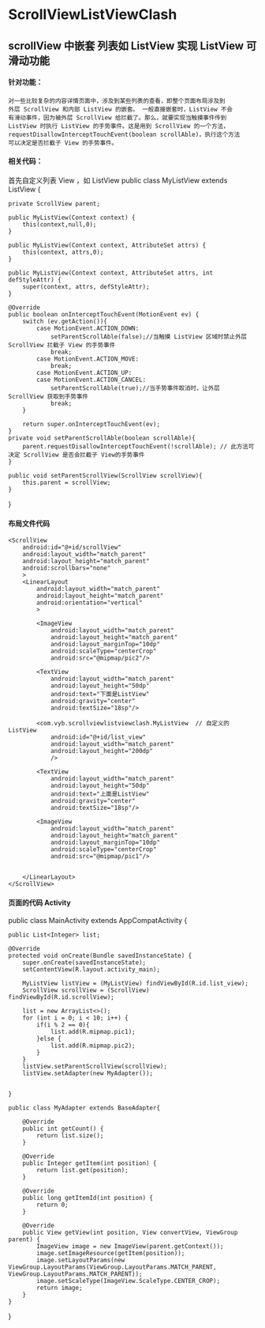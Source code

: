 # ScrollViewListViewClash
## scrollView 中嵌套 列表如 ListView 实现 ListView 可滑动功能
#### 针对功能：
    对一些比较复杂的内容详情页面中，涉及到某些列表的查看，即整个页面布局涉及到
    外层 ScrollView 和内部 ListView 的嵌套。 一般直接嵌套时，ListView 不会
    有滑动事件，因为被外层 ScrollView 给拦截了。那么，就要实现当触摸事件传到 
    ListView 时执行 ListView 的手势事件。这是用到 ScrollView 的一个方法， 
    requestDisallowInterceptTouchEvent(boolean scrollAble)，执行这个方法
    可以决定是否拦截子 View 的手势事件。

#### 相关代码：
首先自定义列表 View ，如 ListView
public class MyListView extends ListView {

    private ScrollView parent;

    public MyListView(Context context) {
        this(context,null,0);
    }

    public MyListView(Context context, AttributeSet attrs) {
        this(context, attrs,0);
    }

    public MyListView(Context context, AttributeSet attrs, int defStyleAttr) {
        super(context, attrs, defStyleAttr);
    }

    @Override
    public boolean onInterceptTouchEvent(MotionEvent ev) {
        switch (ev.getAction()){
            case MotionEvent.ACTION_DOWN:
                setParentScrollAble(false);//当触摸 ListView 区域时禁止外层 ScrollView 拦截子 View 的手势事件
                break;
            case MotionEvent.ACTION_MOVE:
                break;
            case MotionEvent.ACTION_UP:
            case MotionEvent.ACTION_CANCEL:
                setParentScrollAble(true);//当手势事件取消时，让外层 ScrollView 获取到手势事件
                break;
        }

        return super.onInterceptTouchEvent(ev);
    }
    private void setParentScrollAble(boolean scrollAble){
        parent.requestDisallowInterceptTouchEvent(!scrollAble); // 此方法可决定 ScrollView 是否会拦截子 View的手势事件 
    }

    public void setParentScrollView(ScrollView scrollView){
        this.parent = scrollView;
    }

}

#### 布局文件代码
<?xml version="1.0" encoding="utf-8"?>
<LinearLayout xmlns:android="http://schemas.android.com/apk/res/android"
    android:layout_width="match_parent"
    android:layout_height="match_parent"
    android:orientation="vertical"
    >
    
    <ScrollView
        android:id="@+id/scrollView"
        android:layout_width="match_parent"
        android:layout_height="match_parent"
        android:scrollbars="none"
        >
        <LinearLayout
            android:layout_width="match_parent"
            android:layout_height="match_parent"
            android:orientation="vertical"
            >

            <ImageView
                android:layout_width="match_parent"
                android:layout_height="match_parent"
                android:layout_marginTop="10dp"
                android:scaleType="centerCrop"
                android:src="@mipmap/pic2"/>

            <TextView
                android:layout_width="match_parent"
                android:layout_height="50dp"
                android:text="下面是ListView"
                android:gravity="center"
                android:textSize="18sp"/>

            <com.vyb.scrollviewlistviewclash.MyListView  // 自定义的 ListView
                android:id="@+id/list_view"
                android:layout_width="match_parent"
                android:layout_height="200dp"
                />

            <TextView
                android:layout_width="match_parent"
                android:layout_height="50dp"
                android:text="上面是ListView"
                android:gravity="center"
                android:textSize="18sp"/>

            <ImageView
                android:layout_width="match_parent"
                android:layout_height="match_parent"
                android:layout_marginTop="10dp"
                android:scaleType="centerCrop"
                android:src="@mipmap/pic1"/>


        </LinearLayout>
    </ScrollView>

</LinearLayout>

#### 页面的代码 Activity
public class MainActivity extends AppCompatActivity {

    public List<Integer> list;

    @Override
    protected void onCreate(Bundle savedInstanceState) {
        super.onCreate(savedInstanceState);
        setContentView(R.layout.activity_main);

        MyListView listView = (MyListView) findViewById(R.id.list_view);
        ScrollView scrollView = (ScrollView) findViewById(R.id.scrollView);

        list = new ArrayList<>();
        for (int i = 0; i < 10; i++) {
            if(i % 2 == 0){
                list.add(R.mipmap.pic1);
            }else {
                list.add(R.mipmap.pic2);
            }
        }
        listView.setParentScrollView(scrollView);
        listView.setAdapter(new MyAdapter());


    }

    public class MyAdapter extends BaseAdapter{

        @Override
        public int getCount() {
            return list.size();
        }

        @Override
        public Integer getItem(int position) {
            return list.get(position);
        }

        @Override
        public long getItemId(int position) {
            return 0;
        }

        @Override
        public View getView(int position, View convertView, ViewGroup parent) {
            ImageView image = new ImageView(parent.getContext());
            image.setImageResource(getItem(position));
            image.setLayoutParams(new ViewGroup.LayoutParams(ViewGroup.LayoutParams.MATCH_PARENT, ViewGroup.LayoutParams.MATCH_PARENT));
            image.setScaleType(ImageView.ScaleType.CENTER_CROP);
            return image;
        }
    }
}




